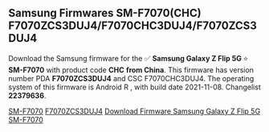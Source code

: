 <h2>Samsung Firmwares SM-F7070(CHC) F7070ZCS3DUJ4/F7070CHC3DUJ4/F7070ZCS3DUJ4</h2>
Download the Samsung firmware for the ✅ <strong>Samsung Galaxy Z Flip 5G </strong> ⭐ <strong>SM-F7070</strong> with product code <strong>CHC</strong> <strong> from China</strong>. This firmware has version number PDA <strong>F7070ZCS3DUJ4</strong> and CSC F7070CHC3DUJ4. The operating system of this firmware is Android R , with build date 2021-11-08. Changelist <strong>22379636</strong>.


[SM-F7070](https://samfirm.shop/samsung/model/SM-F7070)
[F7070ZCS3DUJ4](https://samfirm.shop/samsung/pda/F7070ZCS3DUJ4)
[Download Firmware Samsung Galaxy Z Flip 5G SM-F7070](https://samfirm.shop/samsung/firmware/472846)
